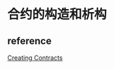 # 合约的构造和析构

## reference

[Creating Contracts](https://solidity.readthedocs.io/en/v0.5.3/contracts.html)